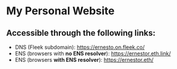 # My Personal Website

## Accessible through the following links:

-   DNS (Fleek subdomain): https://ernesto.on.fleek.co/
-   ENS (browsers with **no ENS resolver**): https://ernestor.eth.link/
-   ENS (browsers **with ENS resolver**): https://ernestor.eth/
